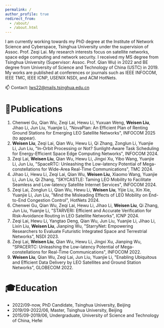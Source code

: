 ```yaml
---
permalink: /
author_profile: true
redirect_from: 
  - /about/
  - /about.html
---
```



I am currently working towards my PhD degree at the Institute of Network Science and Cyberspace, Tsinghua University under the supervision of Assoc. Prof. Zeqi Lai. My research interests focus on satellite networks, space edge computing and network security.
I received my MS degree from Tsinghua University (Supervisor: Assoc. Prof. Qian Wu) in 2022 and BE degree from University of Science and Technology of China (USTC) in 2019.
My works are published at conferences or journals such as IEEE INFOCOM, IEEE TMC, IEEE ICNP, USENIX NSDI, and ACM HotNets.

:mailbox: Contact: lws22@mails.tsinghua.edu.cn


# :book:<span id="publications">Publications</span>

1. Chenwei Gu, Qian Wu, Zeqi Lai, Hewu Li, Yuxuan Weng, **Weisen Liu**, Jihao Li, Jun Liu, Yuanjie Li, "NovaPlan: An Efficient Plan of Renting Ground Stations for Emerging LEO Satellite Networks", INFOCOM 2025 (to appear).
1. **Weisen Liu**, Zeqi Lai, Qian Wu, Hewu Li, Qi Zhang, Zonglun Li, Yuanjie Li, Jun Liu, "In-Orbit Processing or Not? Sunlight-Aware Task Scheduling for Energy-Efficient Space Edge Computing Networks", INFOCOM 2024.
1. Zeqi Lai, **Weisen Liu**, Qian Wu, Hewu Li, Jingxi Xu, Yibo Wang, Yuanjie Li, Jun Liu, "SpaceRTC: Unleashing the Low-latency Potential of Mega-constellations for Wide-Area Real-Time Communications", TMC 2024.
1. Jihao Li, Hewu Li, Zeqi Lai, Qian Wu, **Weisen Liu**, Xiaomo Wang, Yuanjie Li, Jun Liu, Qi Zhang, "SKYCASTLE: Taming LEO Mobility to Facilitate Seamless and Low-latency Satellite Internet Services", INFOCOM 2024.
1. Zeqi Lai, Zonglun Li, Qian Wu, Hewu Li, **Weisen Liu**, Yijie Liu, Xin Xie, Yuanjie Li, Jun Liu, "Mind the Misleading Effects of LEO Mobility on End-to-End Congestion Control", HotNets 2024.
1. Chenwei Gu, Qian Wu, Zeqi Lai, Hewu Li, Jihao Li, **Weisen Liu**, Qi Zhang, Jun Liu, Yuanjie Li, "STARVERI: Efficient and Accurate Verification for Risk-Avoidance Routing in LEO Satellite Networks", ICNP 2024.
1. Zeqi Lai, Hewu Li, Yangtao Deng, Qian Wu, Jun Liu, Yuanjie Li, Jihao Li, Lixin Liu, **Weisen Liu**, Jianping Wu, "StarryNet: Empowering Researchers to Evaluate Futuristic Integrated Space and Terrestrial Networks", NSDI 2023.
1. Zeqi Lai, **Weisen Liu**, Qian Wu, Hewu Li, Jingxi Xu, Jianping Wu, "SPACERTC: Unleashing the Low-latency Potential of Mega-constellations for Real-Time Communications", INFOCOM 2022.
1. **Weisen Liu**, Qian Wu, Zeqi Lai, Jun Liu, Yuanjie Li, "Enabling Ubiquitous and Efficient Data Delivery by LEO Satellites and Ground Station Networks", GLOBECOM 2022.

# :mortar_board:<span id="education">Education</span>
- 2022/09-now, PhD Candidate, Tsinghua University, Beijing
- 2019/09-2022/06, Master, Tsinghua University, Beijing
- 2015/09-2019/06, Undergraduate, University of Science and Technology of China, Hefei

